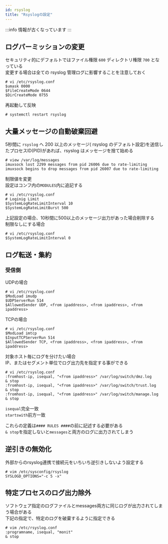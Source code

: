 ```yaml
---
id: rsyslog
title: "Rsyslogの設定"
---
```


:::info
情報が古くなっています
:::

## ログパーミッションの変更
セキュリティ的にデフォルトではファイル権限 `600` ディレクトリ権限 `700` となっている  
変更する場合は全ての rsyslog 管理ログに影響することを注意しておく  

```
# vi /etc/rsyslog.conf
$umask 0000
$FileCreateMode 0644
$DirCreateMode 0755
```

再起動して反映  

```
# systemctl restart rsyslog
```

## 大量メッセージの自動破棄回避
5秒間に `rsyslog` へ 200 以上のメッセージ( rsyslog のデフォルト設定)を送信したプロセスID(PID)があれば、rsyslog はメッセージを捨て始める  

```
# view /var/log/messages
imuxsock lost 2299 messages from pid 26006 due to rate-limiting
imuxsock begins to drop messages from pid 26007 due to rate-limiting
```

制限値を変更  
設定はコンフ内の`MODULES`内に追記する  

```
# vi /etc/rsyslog.conf
# Loginig Limit
$SystemLogRateLimitInterval 10
$SystemLogRateLimitBurst 500
```

上記設定の場合、10秒間に500以上のメッセージ出力があった場合削除する  
制限なしにする場合  

```
# vi /etc/rsyslog.conf
$SystemLogRateLimitInterval 0
```

## ログ転送・集約  

### 受信側  

UDPの場合  

```
# vi /etc/rsyslog.conf
$ModLoad imudp
$UDPServerRun 514
$AllowedSender UDP, <from ipaddress>, <from ipaddress>, <from ipaddress>
```

TCPの場合  

```
# vi /etc/rsyslog.conf
$ModLoad imtcp
$InputTCPServerRun 514
$AllowedSender TCP, <from ipaddress>, <from ipaddress>, <from ipaddress>
```

対象ホスト毎にログを分けたい場合  
IP、またはセグメント単位でログ出力先を指定する事ができる  

```
# vi /etc/rsyslog.conf
:fromhost-ip, isequal, "<from ipaddress>" /var/log/switch/dmz.log
& stop
:fromhost-ip, isequal, "<from ipaddress>" /var/log/switch/trust.log
& stop
:fromhost-ip, isequal, "<from ipaddress>" /var/log/switch/manage.log
& stop
```

`isequal`完全一致  
`startswith`前方一致  

これらの定義は`#### RULES ####`の前に記述する必要がある  
`& stop`を指定しないと`messages`と両方のログに出力されてしまう  

## 逆引きの無効化
外部からのrsyslog連携で接続元をいちいち逆引きしないよう設定する  

```
# vim /etc/sysconfig/rsyslog
SYSLOGD_OPTIONS="-c 5 -x"
```

## 特定プロセスのログ出力除外  
ソフトウェア指定のログファイルとmessages両方に同じログが出力されてしまう場合がある  
下記の指定で、特定のログを破棄するように指定できる  

```
# vim /etc/rsyslog.conf
:programname, isequal, "monit"
& stop
```
